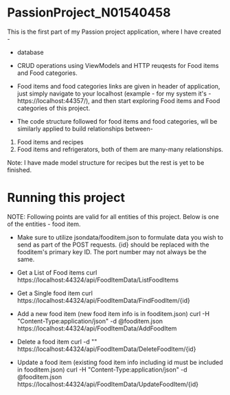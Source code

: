 # PassionProject_N01540458

This is the first part of my Passion project application, where I have created -
- database
- CRUD operations using ViewModels and HTTP reuqests for Food items and Food categories.
- Food items and food categories links are given in header of application, just simply navigate to your localhost (example - for my system it's - https://localhost:44357/), and then start exploring Food items and Food categories of this project.

- The code structure followed for food items and food categories, wll be similarly applied to build relationships between-
1. Food items and recipes
2. Food items and refrigerators, both of them are many-many relationships.

Note: I have made model structure for recipes but the rest is yet to be finished.

# Running this project

NOTE: Following points are valid for all entities of this project. Below is one of the entities - food item.

- Make sure to utilize jsondata/fooditem.json to formulate data you wish to send as part of the POST requests. {id} should be replaced with the fooditem's primary key ID. The port number may not always be the same.

- Get a List of Food items curl https://localhost:44324/api/FoodItemData/ListFoodItems

- Get a Single food item curl https://localhost:44324/api/FoodItemData/FindFoodItem/{id}

- Add a new food item (new food item info is in fooditem.json) curl -H "Content-Type:application/json" -d @fooditem.json https://localhost:44324/api/FoodItemData/AddFoodItem

- Delete a food item curl -d "" https://localhost:44324/api/FoodItemData/DeleteFoodItem/{id}

- Update a food item (existing food item info including id must be included in fooditem.json) curl -H "Content-Type:application/json" -d @fooditem.json https://localhost:44324/api/FoodItemData/UpdateFoodItem/{id}
